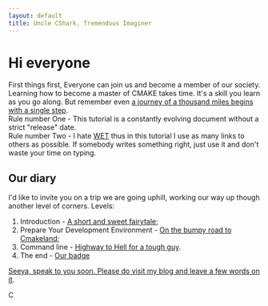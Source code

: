 ```yaml
---
layout: default
title: Uncle CShark, Tremendous Imaginer
---
```


# Hi everyone

First things first,
Everyone can join us and become a member of our society. Learning how to become a master of CMAKE takes time. It's a skill you learn as you go along. But remember even [a journey of a thousand miles begins with a single step](https://en.wiktionary.org/wiki/a_journey_of_a_thousand_miles_begins_with_a_single_step).  
Rule number One - This tutorial is a constantly evolving document without a strict "release" date.  
Rule number Two - I hate [WET](https://en.wikipedia.org/wiki/Don%27t_repeat_yourself) thus in this tutorial I use as many links to others as possible. If somebody writes something right, just use it and don't waste your time on typing.

## Our diary

 I'd like to invite you on a trip we are going uphill, working our way up though another level of corners.
Levels:

1. Introduction - [A short and sweet fairytale](Docs/Introduction);
2. Prepare Your Development Environment - [On the bumpy road to Cmakeland](Docs/DevelopmentEnvironment);
3. Command line - [Highway to Hell for a tough guy](Docs/CommandLine).
4. The end - [Our badge](Docs/Badge)

[Seeya, speak to you soon. Please do visit my blog and leave a few words on it](https://unclecshark.github.io/).  

C